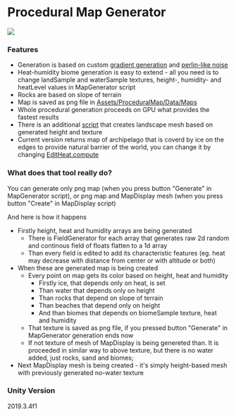 # Procedural Map Generator

![](https://github.com/MateuszSabat/Map-Generator/blob/master/Assets/Procedural%20Map/Data/Maps/map.png)


### Features
  * Generation is based on custom [gradient generation](https://github.com/MateuszSabat/Map-Generator/blob/master/Assets/Procedural%20Map/Compute/GradientGenerator.compute) and [perlin-like noise](https://github.com/MateuszSabat/Map-Generator/blob/master/Assets/Procedural%20Map/Compute/FieldGenerator.compute)
  * Heat-humidity biome generation is easy to extend - all you need is to change landSample and waterSample textures, height-, humidity- and heatLevel values in MapGenerator script
  * Rocks are based on slope of terrain
  * Map is saved as png file in [Assets/ProceduralMap/Data/Maps](https://github.com/MateuszSabat/Map-Generator/tree/master/Assets/Procedural%20Map/Data/Maps)
  * Whole procedural generation proceeds on GPU what provides the fastest results
  * There is an additional [script](https://github.com/MateuszSabat/Map-Generator/blob/master/Assets/Procedural%20Map/Scripts/MapDisplay.cs) that creates landscape mesh based on generated height and texture
  * Current version returns map of archipelago that is coverd by ice on the edges to provide natural barrier of the world, you can change it by changing [EditHeat.compute](https://github.com/MateuszSabat/Map-Generator/blob/master/Assets/Procedural%20Map/Compute/EditHeat.compute)
  
### What does that tool really do?
You can generate only png map (when you press button "Generate" in MapGenerator script), or png map and MapDisplay mesh (when you press button "Create" in MapDisplay script)

And here is how it happens
  * Firstly height, heat and humidity arrays are being generated
    * There is FieldGenerator for each array that generates raw 2d random and continous field of floats flatten to a 1d array
    * Than every field is edited to add its characteristic features (eg. heat may decrease with distance from center or with altitude or both)
  * When these are generated map is being created
    * Every point on map gets its color based on height, heat and humidity
      * Firstly ice, that depends only on heat, is set
      * Than water that depends only on height
      * Than rocks that depend on slope of terrain
      * Than beaches that depend only on height
      * And than biomes that depends on biomeSample texture, heat and humidity
    * That texture is saved as png file, if you pressed button "Generate" in MapGenerator generation ends now
    * If not texture of mesh of MapDisplay is being genereted than. It is proceeded in similar way to above texture, but there is no water added, just rocks, sand and biomes;
  * Next MapDisplay mesh is being created - it's simply height-based mesh with previously generated no-water texture
  
### Unity Version
2019.3.4f1
